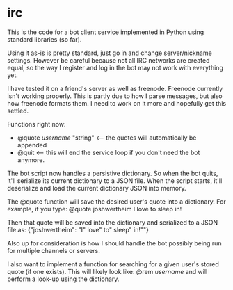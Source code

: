 irc
===

This is the code for a bot client service implemented in Python using standard libraries (so far).

Using it as-is is pretty standard, just go in and change server/nickname settings. However be careful because not all IRC networks are created equal, so the way I register and log in the bot may not work with everything yet.

I have tested it on a friend's server as well as freenode. Freenode currently isn't working properly. This is partly due to how I parse messages, but also how freenode formats them. I need to work on it more and hopefully get this settled.

Functions right now:

* @quote *username* "string" <-- the quotes will automatically be appended
* @quit <-- this will end the service loop if you don't need the bot anymore.

The bot script now handles a persistive dictionary. So when the bot quits, it'll serialize its current dictionary to a JSON file. When the script starts, it'll deserialize and load the current dictionary JSON into memory.

The @quote function will save the desired user's quote into a dictionary. For example, if you type:
@quote joshwertheim I love to sleep in!

Then that quote will be saved into the dictionary and serialized to a JSON file as:
{"joshwertheim": "I\" love\" to\" sleep\" in!\""}

Also up for consideration is how I should handle the bot possibly being run for multiple channels or servers.

I also want to implement a function for searching for a given user's stored quote (if one exists). This will likely look like: @rem *username* and will perform a look-up using the dictionary.

